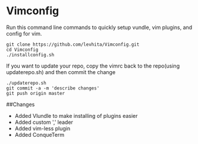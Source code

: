 # Vimconfig
Run this command line commands to quickly setup vundle, vim plugins, and config for vim.
```
git clone https://github.com/levhita/Vimconfig.git
cd Vimconfig
./installconfig.sh
```

If you want to update your repo, copy the vimrc back to the repo(using updaterepo.sh) and then commit the change
```
./updaterepo.sh
git commit -a -m 'describe changes'
git push origin master
```
##Changes
* Added Vlundle to make installing of plugins easier
* Added custom ',' leader
* Added vim-less plugin
* Added ConqueTerm
